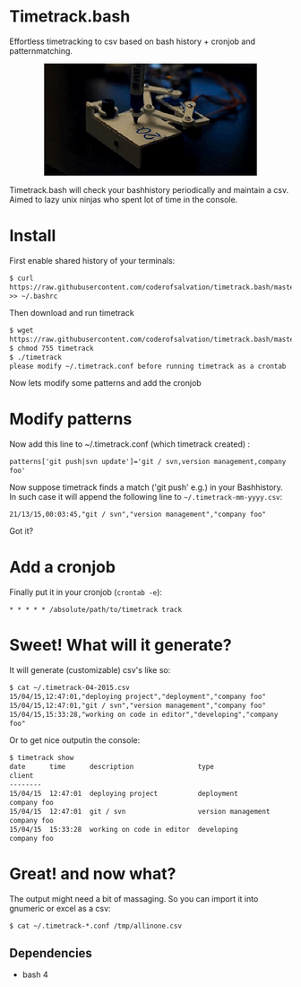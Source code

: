 Timetrack.bash
==============
Effortless timetracking to csv based on bash history + cronjob and patternmatching.

<center><img alt="" src=".res/anim.gif"/></center>

Timetrack.bash will check your bashhistory periodically and maintain a csv.
Aimed to lazy unix ninjas who spent lot of time in the console.

# Install

First enable shared history of your terminals:

    $ curl https://raw.githubusercontent.com/coderofsalvation/timetrack.bash/master/.bashrc >> ~/.bashrc

Then download and run timetrack

    $ wget https://raw.githubusercontent.com/coderofsalvation/timetrack.bash/master/timetrack 
    $ chmod 755 timetrack
    $ ./timetrack 
    please modify ~/.timetrack.conf before running timetrack as a crontab

Now lets modify some patterns and add the cronjob 

# Modify patterns

Now add this line to ~/.timetrack.conf (which timetrack created) :

    patterns['git push|svn update']='git / svn,version management,company foo'

Now suppose timetrack finds a match ('git push' e.g.) in your Bashhistory.
In such case it will append the following line to `~/.timetrack-mm-yyyy.csv`:

    21/13/15,00:03:45,"git / svn","version management","company foo"

Got it?

# Add a cronjob

Finally put it in your cronjob (`crontab -e`):

    * * * * * /absolute/path/to/timetrack track 

# Sweet! What will it generate?

It will generate (customizable) csv's like so:

    $ cat ~/.timetrack-04-2015.csv 
    15/04/15,12:47:01,"deploying project","deployment","company foo"
    15/04/15,12:47:01,"git / svn","version management","company foo"
    15/04/15,15:33:28,"working on code in editor","developing","company foo"


Or to get nice outputin the console:

    $ timetrack show 
    date      time      description                type                client
    --------
    15/04/15  12:47:01  deploying project          deployment          company foo
    15/04/15  12:47:01  git / svn                  version management  company foo
    15/04/15  15:33:28  working on code in editor  developing          company foo

# Great! and now what?

The output might need a bit of massaging.
So you can import it into gnumeric or excel as a csv:

    $ cat ~/.timetrack-*.conf /tmp/allinone.csv

## Dependencies

* bash 4
